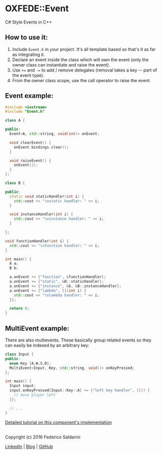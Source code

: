 # OXFEDE::Event

C# Style Events in C++

## How to use it:
1. Include `Event.h` in your project. It's all template based so that's it as far as integrating it.
2. Declare an event inside the class which will own the event (only the owner class can instantiate and raise the event).
3. Use `+=` and `-=` to add / remove delegates (removal takes a key -- part of the event type).
4. From the owner class scope, use the call operator to raise the event.


## Event example:

```c++
#include <iostream>
#include "Event.h"

class A {

public:
  Event<A, std::string, void(int)> onEvent;

  void clearEvent() {
    onEvent.bindings.clear();
  }

  void raiseEvent() {
    onEvent(2);
  }
};

class B {

public:
  static void staticHandler(int i) {
    std::cout << "\nstatic handler: " << i;
  }

  void instanceHandler(int i) {
    std::cout << "\ninstance handler: " << i;
  }

};

void functionHandler(int i) {
  std::cout << "\nfunction handler: " << i;
}

int main() {
  A a;
  B b;

  a.onEvent += {"function", &functionHandler};
  a.onEvent += {"static", &B::staticHandler};
  a.onEvent += {"instance", &b, &B::instanceHandler};
  a.onEvent += {"lambda", [](int i) {
    std::cout << "\nlambda handler: " << i;
  }};

  return 0;
}
```

## MultiEvent example:

There are also multievents. These basically group related events so they can easily be indexed by an arbitrary key:

```c++
class Input {
public:
  enum Key {A,W,S,D};
  MultiEvent<Input, Key, std::string, void()> onKeyPressed;
};

int main() {
  Input input;
  input.onKeyPressed[Input::Key::A] += {"left key handler", []() {
    // move player left
  }};

  // ...
}
```

[Detailed tutorial on this component's implementation](http://0xfede.io/2016/09/14/T-C++-Event.html)

<br>
Copyright (c) 2016 Federico Saldarini

[LinkedIn][l1] | [Blog][l2] | [GitHub][l3]

[l1]: https://www.linkedin.com/in/federicosaldarini
[l2]: http://0xfede.io
[l3]: https://github.com/saldavonschwartz
